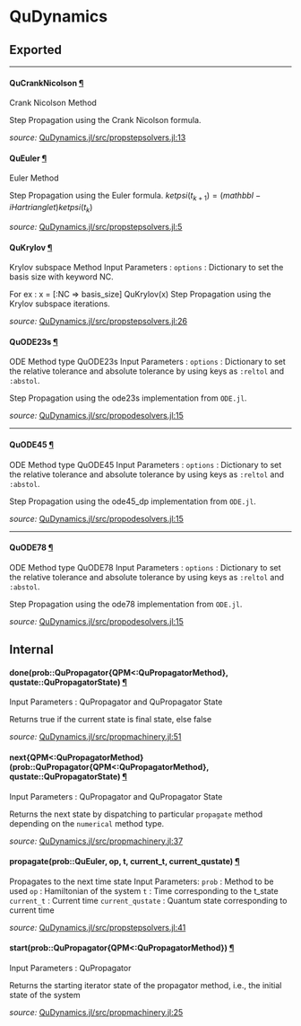 # QuDynamics

## Exported

---

<a id="type__qucranknicolson.1" class="lexicon_definition"></a>
#### QuCrankNicolson [¶](#type__qucranknicolson.1)
Crank Nicolson Method

Step Propagation using the Crank Nicolson formula.


*source:*
[QuDynamics.jl/src/propstepsolvers.jl:13](https://github.com/amitjamadagni/QuDynamics.jl/tree/0db91ec4b0d16cbf3bb07ea07d1d5f3db6a1fce8/src/propstepsolvers.jl#L13)


<a id="type__queuler.1" class="lexicon_definition"></a>
#### QuEuler [¶](#type__queuler.1)
Euler Method

Step Propagation using the Euler formula.
$ket{psi(t_{k+1})} = (mathbb{I}-iHartriangle{t})ket{psi(t_{k})}$


*source:*
[QuDynamics.jl/src/propstepsolvers.jl:5](https://github.com/amitjamadagni/QuDynamics.jl/tree/0db91ec4b0d16cbf3bb07ea07d1d5f3db6a1fce8/src/propstepsolvers.jl#L5)


<a id="type__qukrylov.1" class="lexicon_definition"></a>
#### QuKrylov [¶](#type__qukrylov.1)
Krylov subspace Method
Input Parameters :
`options` : Dictionary to set the basis size with keyword NC.

For ex :
x = [:NC => basis_size]
QuKrylov(x)
Step Propagation using the Krylov subspace iterations.


*source:*
[QuDynamics.jl/src/propstepsolvers.jl:26](https://github.com/amitjamadagni/QuDynamics.jl/tree/0db91ec4b0d16cbf3bb07ea07d1d5f3db6a1fce8/src/propstepsolvers.jl#L26)


<a id="type__quode23s.1" class="lexicon_definition"></a>
#### QuODE23s [¶](#type__quode23s.1)
ODE Method type QuODE23s
Input Parameters :
`options` : Dictionary to set the relative tolerance and absolute tolerance by using
            keys as `:reltol` and `:abstol`.

Step Propagation using the ode23s implementation from `ODE.jl`.


*source:*
[QuDynamics.jl/src/propodesolvers.jl:15](https://github.com/amitjamadagni/QuDynamics.jl/tree/0db91ec4b0d16cbf3bb07ea07d1d5f3db6a1fce8/src/propodesolvers.jl#L15)

---

<a id="type__quode45.1" class="lexicon_definition"></a>
#### QuODE45 [¶](#type__quode45.1)
ODE Method type QuODE45
Input Parameters :
`options` : Dictionary to set the relative tolerance and absolute tolerance by using
            keys as `:reltol` and `:abstol`.

Step Propagation using the ode45_dp implementation from `ODE.jl`.


*source:*
[QuDynamics.jl/src/propodesolvers.jl:15](https://github.com/amitjamadagni/QuDynamics.jl/tree/0db91ec4b0d16cbf3bb07ea07d1d5f3db6a1fce8/src/propodesolvers.jl#L15)

---

<a id="type__quode78.1" class="lexicon_definition"></a>
#### QuODE78 [¶](#type__quode78.1)
ODE Method type QuODE78
Input Parameters :
`options` : Dictionary to set the relative tolerance and absolute tolerance by using
            keys as `:reltol` and `:abstol`.

Step Propagation using the ode78 implementation from `ODE.jl`.


*source:*
[QuDynamics.jl/src/propodesolvers.jl:15](https://github.com/amitjamadagni/QuDynamics.jl/tree/0db91ec4b0d16cbf3bb07ea07d1d5f3db6a1fce8/src/propodesolvers.jl#L15)

## Internal


<a id="method__done.1" class="lexicon_definition"></a>
#### done(prob::QuPropagator{QPM<:QuPropagatorMethod}, qustate::QuPropagatorState) [¶](#method__done.1)
Input Parameters : QuPropagator and QuPropagator State

Returns true if the current state is final state, else false


*source:*
[QuDynamics.jl/src/propmachinery.jl:51](https://github.com/amitjamadagni/QuDynamics.jl/tree/0db91ec4b0d16cbf3bb07ea07d1d5f3db6a1fce8/src/propmachinery.jl#L51)


<a id="method__next.1" class="lexicon_definition"></a>
#### next{QPM<:QuPropagatorMethod}(prob::QuPropagator{QPM<:QuPropagatorMethod}, qustate::QuPropagatorState) [¶](#method__next.1)
Input Parameters : QuPropagator and QuPropagator State

Returns the next state by dispatching to particular
`propagate` method depending on the `numerical` method type.


*source:*
[QuDynamics.jl/src/propmachinery.jl:37](https://github.com/amitjamadagni/QuDynamics.jl/tree/0db91ec4b0d16cbf3bb07ea07d1d5f3db6a1fce8/src/propmachinery.jl#L37)


<a id="method__propagate.1" class="lexicon_definition"></a>
#### propagate(prob::QuEuler, op, t, current_t, current_qustate) [¶](#method__propagate.1)
Propagates to the next time state
Input Parameters:
`prob`             :  Method to be used
`op`               :  Hamiltonian of the system
`t`                :  Time corresponding to the t_state
`current_t`        :  Current time
`current_qustate`  :  Quantum state corresponding to current time


*source:*
[QuDynamics.jl/src/propstepsolvers.jl:41](https://github.com/amitjamadagni/QuDynamics.jl/tree/0db91ec4b0d16cbf3bb07ea07d1d5f3db6a1fce8/src/propstepsolvers.jl#L41)


<a id="method__start.1" class="lexicon_definition"></a>
#### start(prob::QuPropagator{QPM<:QuPropagatorMethod}) [¶](#method__start.1)
Input Parameters : QuPropagator

Returns the starting iterator state of the propagator method, i.e., the initial state of the system


*source:*
[QuDynamics.jl/src/propmachinery.jl:25](https://github.com/amitjamadagni/QuDynamics.jl/tree/0db91ec4b0d16cbf3bb07ea07d1d5f3db6a1fce8/src/propmachinery.jl#L25)
